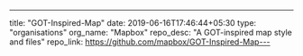 ---
title: "GOT-Inspired-Map"
date: 2019-06-16T17:46:44+05:30
type: "organisations"
org_name: "Mapbox"
repo_desc: "A GOT-inspired map style and files"
repo_link: https://github.com/mapbox/GOT-Inspired-Map---